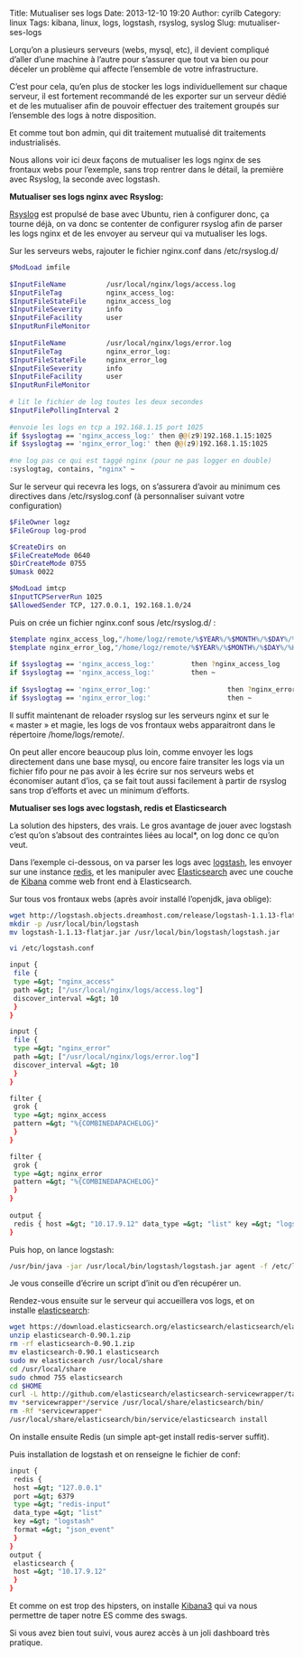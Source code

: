 Title: Mutualiser ses logs
Date: 2013-12-10 19:20
Author: cyrilb
Category: linux
Tags: kibana, linux, logs, logstash, rsyslog, syslog
Slug: mutualiser-ses-logs

Lorqu’on a plusieurs serveurs (webs, mysql, etc), il devient compliqué
d’aller d’une machine à l’autre pour s’assurer que tout va bien ou pour
déceler un problème qui affecte l’ensemble de votre infrastructure.

C’est pour cela, qu’en plus de stocker les logs individuellement sur
chaque serveur, il est fortement recommandé de les exporter sur un
serveur dédié et de les mutualiser afin de pouvoir effectuer des
traitement groupés sur l’ensemble des logs à notre disposition.

Et comme tout bon admin, qui dit traitement mutualisé dit traitements
industrialisés.

Nous allons voir ici deux façons de mutualiser les logs nginx de ses
frontaux webs pour l’exemple, sans trop rentrer dans le détail, la
première avec Rsyslog, la seconde avec logstash.

**Mutualiser ses logs nginx avec Rsyslog:**

[Rsyslog](http://www.rsyslog.com/ "RSyslog") est propulsé de base avec
Ubuntu, rien à configurer donc, ça tourne déjà, on va donc se contenter
de configurer rsyslog afin de parser les logs nginx et de les envoyer au
serveur qui va mutualiser les logs.

Sur les serveurs webs, rajouter le fichier nginx.conf dans
/etc/rsyslog.d/

```bash
$ModLoad imfile
 
$InputFileName          /usr/local/nginx/logs/access.log
$InputFileTag           nginx_access_log:
$InputFileStateFile     nginx_access_log
$InputFileSeverity      info
$InputFileFacility      user
$InputRunFileMonitor
 
$InputFileName          /usr/local/nginx/logs/error.log
$InputFileTag           nginx_error_log:
$InputFileStateFile     nginx_error_log
$InputFileSeverity      info
$InputFileFacility      user
$InputRunFileMonitor
 
# lit le fichier de log toutes les deux secondes
$InputFilePollingInterval 2
 
#envoie les logs en tcp a 192.168.1.15 port 1025
if $syslogtag == 'nginx_access_log:' then @@(z9)192.168.1.15:1025
if $syslogtag == 'nginx_error_log:' then @@(z9)192.168.1.15:1025
 
#ne log pas ce qui est taggé nginx (pour ne pas logger en double)
:syslogtag, contains, "nginx" ~
```

Sur le serveur qui recevra les logs, on s’assurera d’avoir au minimum
ces directives dans /etc/rsyslog.conf (à personnaliser suivant votre
configuration)

```bash
$FileOwner logz
$FileGroup log-prod

$CreateDirs on
$FileCreateMode 0640
$DirCreateMode 0755
$Umask 0022

$ModLoad imtcp
$InputTCPServerRun 1025
$AllowedSender TCP, 127.0.0.1, 192.168.1.0/24
```

Puis on crée un fichier nginx.conf sous /etc/rsyslog.d/ :

```bash
$template nginx_access_log,"/home/logz/remote/%$YEAR%/%$MONTH%/%$DAY%/%HOSTNAME%/nginx.access.log"
$template nginx_error_log,"/home/logz/remote/%$YEAR%/%$MONTH%/%$DAY%/%HOSTNAME%/nginx.error.log"
 
if $syslogtag == 'nginx_access_log:'         then ?nginx_access_log
if $syslogtag == 'nginx_access_log:'         then ~
 
if $syslogtag == 'nginx_error_log:'                   then ?nginx_error_log
if $syslogtag == 'nginx_error_log:'                   then ~
```

Il suffit maintenant de reloader rsyslog sur les serveurs nginx et sur
le « master » et magie, les logs de vos frontaux webs apparaitront dans
le répertoire /home/logs/remote/.

On peut aller encore beaucoup plus loin, comme envoyer les logs
directement dans une base mysql, ou encore faire transiter les logs via
un fichier fifo pour ne pas avoir à les écrire sur nos serveurs webs et
économiser autant d’ios, ça se fait tout aussi facilement à partir de
rsyslog sans trop d’efforts et avec un minimum d’efforts.

**Mutualiser ses logs avec logstash, redis et Elasticsearch**

La solution des hipsters, des vrais. Le gros avantage de jouer avec
logstash c’est qu’on s’absout des contraintes liées au local\*, on log
donc ce qu’on veut.

Dans l’exemple ci-dessous, on va parser les logs
avec [logstash](http://logstash.net/ "logstash"), les envoyer sur une
instance [redis](http://redis.io/ "redis"), et les manipuler
avec [Elasticsearch](http://www.elasticsearch.org/ "Elasticsearch") avec
une couche de [Kibana](http://three.kibana.org/ "Kibana3") comme web
front end à Elasticsearch.

Sur tous vos frontaux webs (après avoir installé l’openjdk, java
oblige):

```bash
wget http://logstash.objects.dreamhost.com/release/logstash-1.1.13-flatjar.jar
mkdir -p /usr/local/bin/logstash
mv logstash-1.1.13-flatjar.jar /usr/local/bin/logstash/logstash.jar
```

```bash
vi /etc/logstash.conf

input {
 file {
 type =&gt; "nginx_access"
 path =&gt; ["/usr/local/nginx/logs/access.log"]
 discover_interval =&gt; 10
 }
}

input {
 file {
 type =&gt; "nginx_error"
 path =&gt; ["/usr/local/nginx/logs/error.log"]
 discover_interval =&gt; 10
 }
}

filter {
 grok {
 type =&gt; nginx_access
 pattern =&gt; "%{COMBINEDAPACHELOG}"
 }
}

filter {
 grok {
 type =&gt; nginx_error
 pattern =&gt; "%{COMBINEDAPACHELOG}"
 }
}
 
output {
 redis { host =&gt; "10.17.9.12" data_type =&gt; "list" key =&gt; "logstash" }
}
```

Puis hop, on lance logstash:

```bash
/usr/bin/java -jar /usr/local/bin/logstash/logstash.jar agent -f /etc/logstash.conf -w 1
```

Je vous conseille d’écrire un script d’init ou d’en récupérer un.

Rendez-vous ensuite sur le serveur qui accueillera vos logs, et on
installe [elasticsearch](http://www.elasticsearch.org/ "elasticsearch"):

```bash
wget https://download.elasticsearch.org/elasticsearch/elasticsearch/elasticsearch-0.90.1.zip
unzip elasticsearch-0.90.1.zip
rm -rf elasticsearch-0.90.1.zip
mv elasticsearch-0.90.1 elasticsearch
sudo mv elasticsearch /usr/local/share
cd /usr/local/share
sudo chmod 755 elasticsearch
cd $HOME
curl -L http://github.com/elasticsearch/elasticsearch-servicewrapper/tarball/master | tar -xz
mv *servicewrapper*/service /usr/local/share/elasticsearch/bin/
rm -Rf *servicewrapper*
/usr/local/share/elasticsearch/bin/service/elasticsearch install
```

On installe ensuite Redis (un simple apt-get install redis-server
suffit).

Puis installation de logstash et on renseigne le fichier de conf:

```bash
input {
 redis {
 host =&gt; "127.0.0.1"
 port =&gt; 6379
 type =&gt; "redis-input"
 data_type =&gt; "list"
 key =&gt; "logstash"
 format =&gt; "json_event"
 }
}
output {
 elasticsearch {
 host =&gt; "10.17.9.12"
 }
}
```

Et comme on est trop des hipsters, on
installe [Kibana3](http://three.kibana.org/intro.html "Kibana3") qui va
nous permettre de taper notre ES comme des swags.

Si vous avez bien tout suivi, vous aurez accès à un joli dashboard très
pratique.
